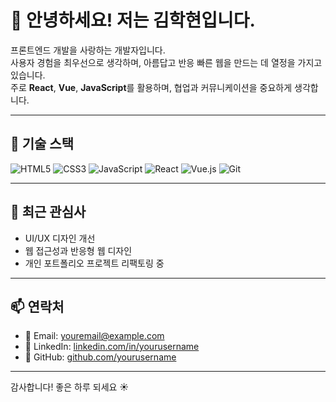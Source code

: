# 👋 안녕하세요! 저는 김학현입니다.

프론트엔드 개발을 사랑하는 개발자입니다.  
사용자 경험을 최우선으로 생각하며, 아름답고 반응 빠른 웹을 만드는 데 열정을 가지고 있습니다.  
주로 **React**, **Vue**, **JavaScript**를 활용하며, 협업과 커뮤니케이션을 중요하게 생각합니다.

---

## 🔧 기술 스택

![HTML5](https://img.shields.io/badge/HTML5-E34F26?style=flat&logo=html5&logoColor=white)
![CSS3](https://img.shields.io/badge/CSS3-1572B6?style=flat&logo=css3&logoColor=white)
![JavaScript](https://img.shields.io/badge/JavaScript-F7DF1E?style=flat&logo=javascript&logoColor=black)
![React](https://img.shields.io/badge/React-61DAFB?style=flat&logo=react&logoColor=black)
![Vue.js](https://img.shields.io/badge/Vue.js-4FC08D?style=flat&logo=vue.js&logoColor=white)
![Git](https://img.shields.io/badge/Git-F05032?style=flat&logo=git&logoColor=white)

---

## 🌱 최근 관심사

- UI/UX 디자인 개선
- 웹 접근성과 반응형 웹 디자인
- 개인 포트폴리오 프로젝트 리팩토링 중

---

## 📫 연락처

- 📧 Email: youremail@example.com  
- 💼 LinkedIn: [linkedin.com/in/yourusername](https://linkedin.com/in/yourusername)  
- 🐙 GitHub: [github.com/yourusername](https://github.com/yourusername)

---

감사합니다! 좋은 하루 되세요 ☀️
